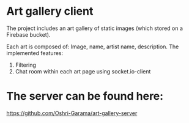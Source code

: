 # Art gallery client

The project includes an art gallery of static images (which stored on a Firebase bucket).

Each art is composed of: Image, name, artist name, description.
The implemented features:
1) Filtering
2) Chat room within each art page using socket.io-client

# The server can be found here:
https://github.com/Oshri-Garama/art-gallery-server
